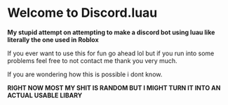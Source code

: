 # Welcome to Discord.luau
**My stupid attempt on attempting to make a discord bot using luau like literally the one used in Roblox**


If you ever want to use this for fun go ahead lol but if you run into some problems feel free to not contact me thank you very much.


If you are wondering how this is possible i dont know.

**RIGHT NOW MOST MY SHIT IS RANDOM BUT I MIGHT TURN IT INTO AN ACTUAL USABLE LIBARY**
